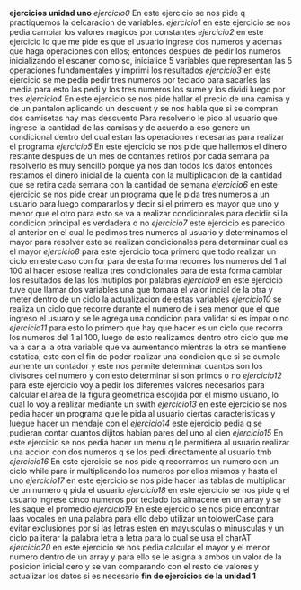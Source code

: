 **ejercicios unidad uno**
*ejercicio0*
En este ejercicio se nos pide q practiquemos la delcaracion de variables.
*ejercicio1*
en este ejercicio se nos pedia cambiar los valores magicos por constantes
*ejercicio2*
en este ejercicio lo que me pide es que el usuario ingrese dos numeros y ademas que haga operaciones con ellos;
entonces despues de pedir los numeros inicializando el escaner como sc, inicialice 5 variables que representan las 5 operaciones fundamentales y imprimi los resultados
*ejercicio3*
en este ejercicio se me pedia pedir tres numeros por teclado para sacarles las media
para esto las pedi y los tres numeros los sume y los dividi luego por tres
*ejercicio4*
En este ejercicio se nos pide hallar el precio de una camisa y de un pantalon aplicando un descuent y se nos habla que si se compran dos camisetas hay mas descuento
Para resolverlo le pido al usuario que ingrese la cantidad de las camisas y de acuerdo a eso genere un condicional dentro del cual estan las operaciones necesarias para realizar el programa
*ejercicio5*
En este ejercicio se nos pide que hallemos el dinero restante despues de un mes de contantes retiros por cada semana
pa resolverlo es muy sencillo porque ya nos dan todos los datos entonces restamos el dinero inicial de la cuenta con la multiplicacion de la cantidad que se retira cada semana con la cantidad de semana
*ejercicio6*
en este ejercicio se nos pide crear un programa que le pida tres numeros a un usuario para luego compararlos y decir si el primero es mayor que uno y menor que el otro
para esto se va a realizar condicionales para decidir si la condicion principal es verdadera o no
*ejercicio7*
este ejercicio es parecido al anterior en el cual le pedimos tres numeros al usuario y determinamos el mayor
para resolver este se realizan condicionales para determinar cual es el mayor
*ejercicio8*
para este ejercicio toca primero que todo realizar un ciclo en este caso con for para de esta forma recorres los numeros del 1 al 100 al hacer estose realiza tres condicionales para de esta forma cambiar los resultados de las los mutiplos por palabras
*ejercicio9*
en este ejercicio tuve que llamar dos variables una que tomara el valor incial de la otra y meter dentro de un ciclo la actualizacion de estas variables
*ejercicio10*
se realiza un ciclo que recorre durante el numero de i sea menor que el que ingreso el usuaro y se le agrega una condicion para validar si es impar o no
*ejercicio11*
para esto lo primero que hay que hacer es un ciclo que recorra los numeros del 1 al 100, luego de esto realizamos dentro otro ciclo que me va a dar a la otra variable que va aumentando mientras la otra se mantiene estatica, esto con el fin de poder realizar una condicion que si se cumple aumente un contador y este nos permite determinar cuantos son los divisores del numero y con esto determinar si son primos o no
*ejercicio12*
para este ejercicio voy  a pedir los diferentes valores necesarios para calcular el area de la figura geometrica escojida por el mismo usuario, lo cual lo voy a realizar mediante un swith
*ejercicio13*
en este ejercicio se nos pedia hacer un programa que le pida al usuario ciertas caracteristicas y luegue hacer un mendaje con el
*ejercicio14*
este ejercicio pedia q se pudieran contar cuantos dijitos habian pares del uno al cien
*ejercicio15*
En este ejercicio se nos pedia hacer un menu q le permitiera al usuario realizar una accion con dos numeros q se los pedi directamente al usuario tmb
*ejercicio16*
En este ejercicio se nos pide q recorramos un numero con un ciclo while para ir multiplicando los numeros por ellos mismos y hasta el uno
*ejercicio17*
en este ejercicio se nos pide hacer las tablas de multiplicar de un numero q pida el usuario
*ejercicio18*
en este ejercicio se nos pide q el usuario ingrese cinco numeros por teclado los almacene en un array y se les saque el promedio
*ejercicio19*
En este ejercicio se nos pide encontrar laas vocales en una palabra para ello debo utilizar un tolowerCase para evitar exclusiones por si las letras esten en mayusculas o minusculas y un ciclo pa iterar la palabra letra a letra para lo cual se usa el charAT
*ejercicio20*
en este ejercicio se nos pedia calcular el mayor y el menor numero dentro de un array y para ello se le asigna a ambos un valor de la posicion inicial cero y se van comparando con el resto de valores y actualizar los datos si es necesario
**fin de ejercicios de la unidad 1**